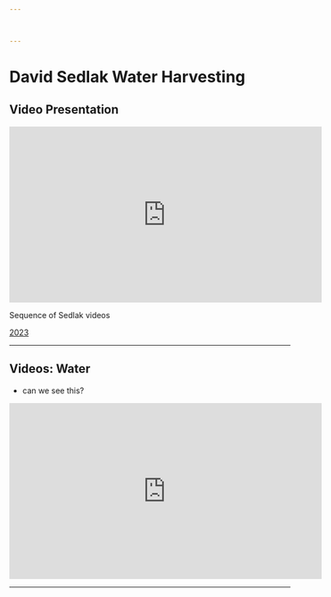 ```yaml
---



---
```





# David Sedlak Water Harvesting

## Video Presentation

<iframe width="560" height="315" src="https://www.youtube.com/embed/0LRN8mUEbLg?si=ZQxiI09QtkSAaiPq" title="Water Adventures" frameborder="0" allow="accelerometer; autoplay; clipboard-write; encrypted-media; gyroscope; picture-in-picture; web-share" referrerpolicy="strict-origin-when-cross-origin" allowfullscreen></iframe>



Sequence of Sedlak videos

[2023](https://youtu.be/0LRN8mUEbLg)


---

## Videos: Water
- can we see this?


<iframe width="560" height="315" src="https://www.youtube.com/embed/0LRN8mUEbLg?si=ZQxiI09QtkSAaiPq" title="YouTube video player" frameborder="0" allow="accelerometer; autoplay; clipboard-write; encrypted-media; gyroscope; picture-in-picture; web-share" referrerpolicy="strict-origin-when-cross-origin" allowfullscreen></iframe>


---

